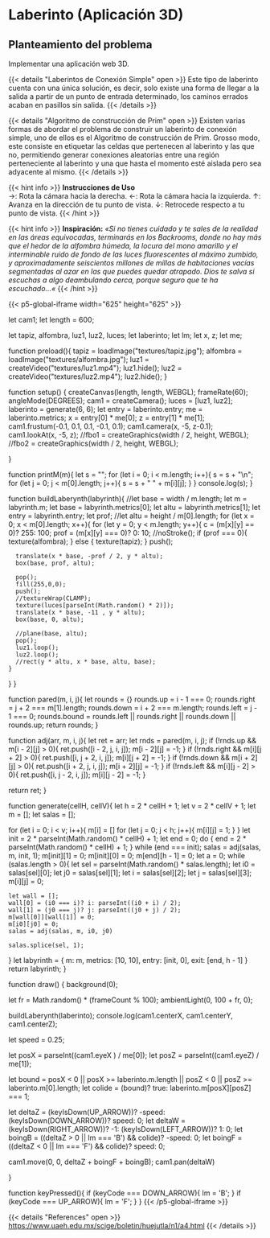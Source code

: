 # Laberinto (Aplicación 3D)

## Planteamiento del problema 

Implementar una aplicación web 3D.


{{< details "Laberintos de Conexión Simple" open >}}
Este tipo de laberinto cuenta con una única solución, es decir, solo existe una forma de llegar a la salida 
a partir de un punto de entrada determinado, los caminos errados acaban en pasillos sin salida.
{{< /details >}}

{{< details "Algoritmo de construcción de Prim" open >}}
Existen varias formas de abordar el problema de construir un laberinto de conexión simple, uno de ellos es el 
Algoritmo de construcción de Prim. Grosso modo, este consiste en etiquetar las celdas que pertenecen al 
laberinto y las que no, permitiendo generar conexiones aleatorias entre una región perteneciente al laberinto 
y una que hasta el momento esté aislada pero sea adyacente al mismo.
{{< /details >}}

{{< hint info >}}
**Instrucciones de Uso**  
→: Rota la cámara hacia la derecha.
←: Rota la cámara hacia la izquierda.
↑: Avanza en la dirección de tu punto de vista.
↓: Retrocede respecto a tu punto de vista.
{{< /hint >}}

{{< hint info >}}
**Inspiración:**
*«Si no tienes cuidado y te sales de la realidad en las áreas equivocadas, 
terminarás en los Backrooms, donde no hay más que el hedor de la alfombra 
húmeda, la locura del mono amarillo y el interminable ruido de fondo de las 
luces fluorescentes al máximo zumbido, y aproximadamente seiscientos 
millones de millas de habitaciones vacías segmentadas al azar en las que 
puedes quedar atrapado. Dios te salva si escuchas a algo deambulando 
cerca, porque seguro que te ha escuchado...«*
{{< /hint >}}

{{< p5-global-iframe width="625" height="625" >}}

let cam1;
let length = 600;

let tapiz, alfombra, luz1, luz2, luces;
let laberinto;
let lm;
let x, z;
let me;

function preload(){
  tapiz = loadImage("textures/tapiz.jpg");
  alfombra = loadImage("textures/alfombra.jpg");
  luz1 = createVideo("textures/luz1.mp4");
  luz1.hide();
  luz2 = createVideo("textures/luz2.mp4");
  luz2.hide();
}

function setup() {
  createCanvas(length, length, WEBGL);
  frameRate(60);
  angleMode(DEGREES);
  cam1 = createCamera();
  luces = [luz1, luz2];
  laberinto = generate(6, 6);
  let entry = laberinto.entry;
  me = laberinto.metrics;
  x = entry[0] * me[0];
  z = entry[1] * me[1];
  cam1.frustum(-0.1, 0.1, 0.1, -0.1, 0.1);
  cam1.camera(x, -5, z-0.1);
  cam1.lookAt(x, -5, z);
  //fbo1 = createGraphics(width / 2, height, WEBGL);
  //fbo2 = createGraphics(width / 2, height, WEBGL);
  
}
  
function printM(m){
  let s = "";
  for (let i = 0; i < m.length; i++){
    s = s + "\n";
    for (let j = 0; j < m[0].length; j++){
      s = s + " " + m[i][j];
    }
  }
  console.log(s);
}
  
function buildLaberynth(labyrinth){
  //let base = width / m.length;
  let m = labyrinth.m;
  let base = labyrinth.metrics[0];
  let altu = labyrinth.metrics[1];
  let entry = labyrinth.entry;
  let prof;
  //let altu = height / m[0].length;
  for (let x = 0; x < m[0].length; x++){
    for (let y = 0; y < m.length; y++){
      c = (m[x][y] == 0)? 255: 100;
      prof = (m[x][y] === 0)? 0: 10;
      //noStroke();
      if (prof === 0){
        texture(alfombra);
      } else {
        texture(tapiz);
      }
      push();
      
      translate(x * base, -prof / 2, y * altu);
      box(base, prof, altu);
      
      pop();
      fill(255,0,0);
      push();
      //textureWrap(CLAMP);
      texture(luces[parseInt(Math.random() * 2)]);
      translate(x * base, -11 , y * altu);
      box(base, 0, altu);
      
      //plane(base, altu);
      pop();
      luz1.loop();
      luz2.loop();
      //rect(y * altu, x * base, altu, base);
    } 
  }
}
  
function pared(m, i, j){
  let rounds = {}
  rounds.up = i - 1 === 0;
  rounds.right = j + 2 === m[1].length;
  rounds.down = i + 2 === m.length;
  rounds.left = j - 1 === 0;
  rounds.bound = rounds.left || rounds.right || rounds.down || rounds.up;
  return rounds;
}
  
function adj(arr, m, i, j){
  let ret = arr;
  let rnds = pared(m, i, j);
  if (!rnds.up && m[i - 2][j] > 0){
    ret.push([i - 2, j, i, j]);
    m[i - 2][j] = -1;
  }
  if (!rnds.right && m[i][j + 2] > 0){
    ret.push([i, j + 2, i, j]);
    m[i][j + 2] = -1;
  }
  if (!rnds.down && m[i + 2][j] > 0){
    ret.push([i + 2, j, i, j]);
    m[i + 2][j] = -1;
  }
  if (!rnds.left && m[i][j - 2] > 0){
    ret.push([i, j - 2, i, j]);
    m[i][j - 2] = -1;
  }
  
  return ret;
}

function generate(cellH, cellV){
  let h = 2 * cellH + 1;
  let v = 2 * cellV + 1;
  let m = [];
  let salas = [];
  

  for (let i = 0; i < v; i++){
    m[i] = []
    for (let j = 0; j < h; j++){
      m[i][j] = 1;
    }
  }
  let init = 2 * parseInt(Math.random() * cellH) + 1;
  let end = 0;
  do {
    end = 2 * parseInt(Math.random() * cellH) + 1;
  } while (end === init);
  salas = adj(salas, m, init, 1);
  m[init][1] = 0;
  m[init][0] = 0;
  m[end][h - 1] = 0;
  let a = 0;
  while (salas.length > 0){
    let sel = parseInt(Math.random() * salas.length);
    let i0 = salas[sel][0];
    let j0 = salas[sel][1];
    let i = salas[sel][2];
    let j = salas[sel][3];
    m[i][j] = 0;
    
    let wall = [];
    wall[0] = (i0 === i)? i: parseInt((i0 + i) / 2);
    wall[1] = (j0 === j)? j: parseInt((j0 + j) / 2);
    m[wall[0]][wall[1]] = 0;
    m[i0][j0] = 0;
    salas = adj(salas, m, i0, j0)

    salas.splice(sel, 1);
  }
  let labyrinth = {
    m: m,
    metrics: [10, 10],
    entry: [init, 0], 
    exit: [end, h - 1]
  }
  return labyrinth;
}

  

function draw() {
  background(0);

  let fr = Math.random() * (frameCount % 100);
  ambientLight(0, 100 + fr, 0);
  
  buildLaberynth(laberinto);
  console.log(cam1.centerX, cam1.centerY, cam1.centerZ);
  
  let speed = 0.25;
  
  let posX = parseInt((cam1.eyeX ) / me[0]);
  let posZ = parseInt((cam1.eyeZ) / me[1]);
   
  let bound = posX < 0 || posX >= laberinto.m.length || posZ < 0 || posZ >= laberinto.m[0].length; 
  let colide = (bound)? true: laberinto.m[posX][posZ] === 1;
  
  let deltaZ = (keyIsDown(UP_ARROW))? -speed: (keyIsDown(DOWN_ARROW))? speed: 0;
  let deltaW = (keyIsDown(RIGHT_ARROW))? -1: (keyIsDown(LEFT_ARROW))? 1: 0;
  let boingB = ((deltaZ > 0 || lm === 'B') && colide)? -speed: 0;
  let boingF = ((deltaZ < 0 || lm === 'F') && colide)? speed: 0;
  
  cam1.move(0, 0, deltaZ + boingF + boingB);
  cam1.pan(deltaW)
  
}

function keyPressed(){
  if (keyCode === DOWN_ARROW){
    lm = 'B';
  }
  if (keyCode === UP_ARROW){
    lm = 'F';
  }
}
{{< /p5-global-iframe >}}


{{< details "References" open >}}
  https://www.uaeh.edu.mx/scige/boletin/huejutla/n1/a4.html
{{< /details >}}
